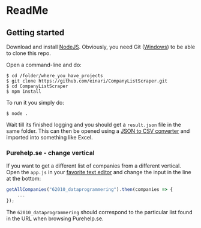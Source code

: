 # ReadMe

## Getting started

Download and install [NodeJS](https://nodejs.org/en/). Obviously, you need Git ([Windows](https://git-for-windows.github.io/)) to be able to clone this repo.

Open a command-line and do:

```shell
$ cd /folder/where_you_have_projects
$ git clone https://github.com/einari/CompanyListScraper.git
$ cd CompanyListScraper
$ npm install
```

To run it you simply do:

```shell
$ node .
```

Wait till its finished logging and you should get a `result.json` file in the same folder.
This can then be opened using a [JSON to CSV converter](http://convertcsv.com/json-to-csv.htm) and imported into something like Excel.

### Purehelp.se - change vertical

If you want to get a different list of companies from a different vertical.
Open the `app.js` in your [favorite text editor](https://code.visualstudio.com) and change the input in the line at the bottom:

```javascript
getAllCompanies("62010_dataprogrammering").then(companies => {
    ...
});
```

The `62010_dataprogrammering` should correspond to the particular list found in the URL when browsing Purehelp.se.

